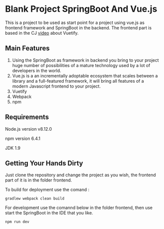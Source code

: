 # Blank Project SpringBoot And Vue.js

This is a project to be used as start point for a project using vue.js as frontend framework and SpringBoot in the backend. The frontend part is based in the CJ [video](https://www.youtube.com/watch?v=5GfpGaHKfyo&t=782s) about Vuetify.

## Main Features

1. Using the SpringBoot as framework in backend you bring to your project huge number of possibilities of a mature technology used by a lot of developers in the world. 
2. Vue.js is a an incrementally adoptable ecosystem that scales between a library and a full-featured framework, it will bring all features of a modern Javascript frontend to your project.
3. Vuetify
4. Webpack
5. npm


## Requirements

Node.js  version v8.12.0

npm version 6.4.1

JDK 1.9

## Getting Your Hands Dirty

Just clone the repository and change the project as you wish, the frontend part of it is in the folder frontend.

To build for deployment use the comand :
```
gradlew webpack clean build 
```

For development use the comannd below in the folder frontend, then use start the SpringBoot in the  IDE that you like.
```
npm run dev 
```


